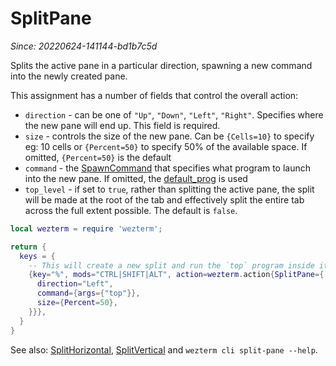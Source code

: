 # SplitPane

*Since: 20220624-141144-bd1b7c5d*

Splits the active pane in a particular direction, spawning a new command into the newly created pane.

This assignment has a number of fields that control the overall action:

* `direction` - can be one of `"Up"`, `"Down"`, `"Left"`, `"Right"`. Specifies where the new pane will end up. This field is required.
* `size` - controls the size of the new pane. Can be `{Cells=10}` to specify eg: 10 cells or `{Percent=50}` to specify 50% of the available space.  If omitted, `{Percent=50}` is the default
* `command` - the [SpawnCommand](../SpawnCommand.md) that specifies what program to launch into the new pane. If omitted, the [default_prog](../config/default_prog.md) is used
* `top_level` - if set to `true`, rather than splitting the active pane, the split will be made at the root of the tab and effectively split the entire tab across the full extent possible.  The default is `false`.

```lua
local wezterm = require 'wezterm';

return {
  keys = {
    -- This will create a new split and run the `top` program inside it
    {key="%", mods="CTRL|SHIFT|ALT", action=wezterm.action{SplitPane={
      direction="Left",
      command={args={"top"}},
      size={Percent=50},
    }}},
  }
}
```

See also: [SplitHorizontal](SplitHorizontal.md), [SplitVertical](SplitVertical.md) and `wezterm cli split-pane --help`.
